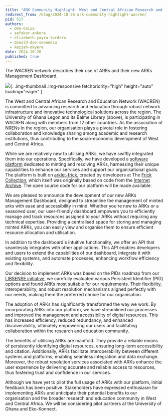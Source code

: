 ```yaml
---
title: "ARK Community Highlight: West and Central African Research and Education Network (WACREN)"
redirect_from: /blog/2024-10-26-ark-community-highlight-wacren/
pid: 517
authors:
  - omo-oaiya
  - sefakor-ankora
  - elizabeth-yayra-tordzro
  - donald-doe-seanedzu
  - keziah-okyere
date: 2024-10-20
published: true
---
```


The WACREN network describes their use of ARKs and their new ARKs Management Dashboard.

<!--more-->

![][1]{: .img-thumbnail .img-responsive fetchpriority="high" height="auto" loading="eager" }

[1]: ../../assets/images/posts/2024-10-26-ark-community-highlight-wacren/wacren_images.png

The West and Central African Research and Education Network (WACREN) is
committed to advancing research and education through robust network
infrastructure and innovative technological solutions across the region.
The University of Ghana Legon and its Balme Library (above), is 
participating in WACREN along with members from 12 other countries. As the
association of NRENs in the region, our organisation plays a pivotal role in
fostering collaboration and knowledge sharing among academic and research
institutions, thus contributing to the socio-economic development of West and
Central Africa.

While we are relatively new to utilising ARKs, we have swiftly integrated them
into our operations. Specifically, we have developed a 
[software platform](https://pidslink.wacren.net) dedicated to minting and resolving 
ARKs, harnessing their unique capabilities to enhance our services and support our
organisational goals. The platform is built on 
[arklet-frick](https://github.com/squidgetx/arklet-frick/tree/master), created by
developers at The [Frick Collection](https://www.frick.org/), which itself was
originally based on code from the [Internet Archive](https://archive.org). The
open source code for our platform will be made available.

We are pleased to announce the development of our new ARKs Management
Dashboard, designed to streamline the management of minted arks with ease and
accessibility in mind. Whether you're new to ARKs or a seasoned user, our
user-friendly dashboard empowers you to efficiently manage and track resources
assigned to your ARKs without requiring any technical expertise. Providing
a centralised space for storing and managing minted ARKs, you can easily view
and organise them to ensure efficient resource allocation and utilisation. 

In addition to the dashboard's intuitive functionality, we offer an API that
seamlessly integrates with other applications. This API enables developers and
users to extend the capabilities of our dashboard, integrate it with existing
systems, and automate processes, enhancing workflow efficiency and flexibility.

Our decision to implement ARKs was based on the PIDs roadmap from our 
[LIBSENSE initiative](https://libsense.ren.africa/en/libsense-develops-a-roadmap-for-implementing-persistent-identifiers-in-africa-re-ecosystem/), we carefully evaluated various Persistent Identifier (PID) options
and found ARKs most suitable for our requirements. Their flexibility,
interoperability, and robust resolution mechanisms aligned perfectly with our
needs, making them the preferred choice for our organisation.

The adoption of ARKs has significantly transformed the way we work. By
incorporating ARKs into our platform, we have streamlined our processes and
improved the management and accessibility of digital resources. This has
increased efficiency, reduced redundancy, and enhanced discoverability,
ultimately empowering our users and facilitating collaboration within the
research and education community.

The benefits of utilising ARKs are manifold. They provide a reliable means of
persistently identifying digital resources, ensuring long-term accessibility
and citation. Additionally, ARKs facilitate interoperability between different
systems and platforms, enabling seamless integration and data exchange.
Moreover, the robust resolution services associated with ARKs enhance the user
experience by delivering accurate and reliable access to resources, thus
fostering trust and confidence in our services.

Although we have yet to pilot the full usage of ARKs with our platform, initial
feedback has been positive. Stakeholders have expressed enthusiasm for
implementing ARKs and anticipate their potential benefits to our organisation
and the broader research and education community in West and Central Africa. We
will be considering pilot partners at the University of Ghana and  Eko-Konnect.

